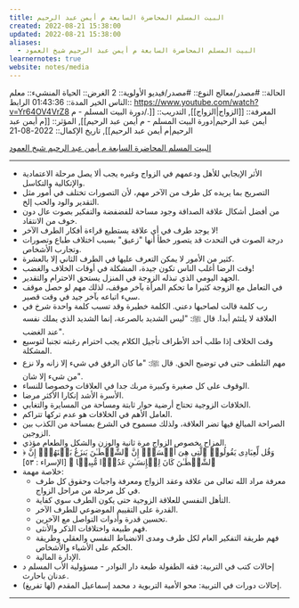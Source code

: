 ```yaml
---
title: البيت المسلم المحاضرة السابعة م أيمن عبد الرحيم
created: 2022-08-21 15:38:00
updated: 2022-08-21 15:38:00
aliases:
  - البيت المسلم المحاضرة السابعة م أيمن عبد الرحيم شيخ العمود
learnernotes: true
website: notes/media
---
```


الحالة:: #مصدر/معالج
النوع:: #مصدر/فيديو
اﻷولوية:: 2
الغرض:: الحياة
المنشيء:: معلم الناس الخير
المدة:: 01:43:36
الرابط:: <https://www.youtube.com/watch?v=Yr64OV4VrZ8>
المعرفة:: [[الزواج|الزواج]],
التدريب:: [[./دورة البيت المسلم - م أيمن عبد الرحيم|دورة البيت المسلم - م أيمن عبد الرحيم]],
المؤثر:: [[م أيمن عبد الرحيم|م أيمن عبد الرحيم]],
تاريخ اﻹكمال:: 2022-08-21

[البيت المسلم المحاضرة السابعة م أيمن عبد الرحيم شيخ العمود](https://www.youtube.com/watch?v=Yr64OV4VrZ8)

---

- الأثر الإيجابي للأهل ودعمهم في الزواج وغيره يجب ألا يصل مرحلة الاعتمادية والإتكالية والتكاسل.
- التصريح بما يريده كل طرف من الآخر مهم، لأن التصورات تختلف في أمور مثل التقدير والود والحب إلخ.
- من أفضل أشكال علاقة الصداقة وجود مساحة للفضفضة والتفكير بصوت عال دون خوف من الانتقاد.
- لا يوجد طرف في أي علاقة يستطيع قراءة أفكار الطرف الآخر!
- درجة الصوت في التحدث قد يتصور خطأ أنها "زعيق" بسبب اختلاف طباع وتصورات وتجارب الأشخاص.
- كثير من الأمور لا يمكن التعرف عليها في الطرف الثاني إلا بالعشرة.
- وقت الرضا أغلب الناس تكون جيدة، المشكلة في أوقات الخلاف والغضب!
- الجهد اليومي الذي تبذله الزوجة في المنزل يستحق الاحترام والتقدير.
- في التعامل مع الزوجة كثيرا ما تحكم المرأة بآخر موقف، لذلك مهم لو حصل موقف سيء اتباعه بآخر جيد في وقت قصير.
- رب كلمة قالت لصاحبها دعني. الكلمة خطيرة وقد تسبب كلمة واحدة شرخ في العلاقة لا يلتئم أبدا. قال ﷺ: "ليس الشديد بالصرعة، إنما الشديد الذي يملك نفسه عند الغضب".
- وقت الخلاف إذا طلب أحد الأطراف تأجيل الكلام يجب احترام رغبته تجنبا لتوسيع المشكلة.
- مهم التلطف حتى في توضيح الحق. قال ﷺ: "ما كان الرفق في شيء إلا زانه ولا نزع من شيء إلا شان".
- الوقوف على كل صغيرة وكبيرة مربك جدا في العلاقات وخصوصا للنساء.
- الأسرة الأشد إنكارا الأكثر مرضا.
- الخلافات الزوجية تحتاج أرضية حوار ثابتة ومساحة من المسايرة والتغابي.
- العامل الأهم في الخلافات هو عدم تركها تتراكم.
- الصراحة المبالغ فيها تضر العلاقة، ولذلك مسموح في الشرع بمساحة من الكذب بين الزوجين.
- المزاح بخصوص الزواج مرة ثانية والوزن والشكل والطعام مؤذي.
- ﴿ وَقُل لِّعِبَادِی یَقُولُوا۟ ٱلَّتِی هِیَ أَحۡسَنُۚ إِنَّ ٱلشَّیۡطَـٰنَ یَنزَغُ بَیۡنَهُمۡۚ إِنَّ ٱلشَّیۡطَـٰنَ كَانَ لِلۡإِنسَـٰنِ عَدُوࣰّا مُّبِینࣰا ﴾ [الإسراء : ٥٣]
- خلاصة مهمة:
  - معرفة مراد الله تعالى من علاقة وعقد الزواج ومعرفة واجبات وحقوق كل طرف في كل مرحلة من مراحل الزواج.
  - التأهل النفسي للعلاقة الزوجية حتى يكون الطرف سوي كفاية.
  - القدرة على التقييم الموضوعي للطرف الآخر.
  - تحسين قدرة وأدوات التواصل مع الآخرين.
  - فهم طبيعة واختلافات الذكر والأنثى.
  - فهم طريقة التفكير العام لكل طرف ومدى الانضباط النفسي والعقلي وطريقة الحكم على الأشياء والأشخاص.
  - الإدارة المالية.
- إحالات كتب في التربية: فقه الطفولة طبعة دار النوادر - مسؤولية الأب المسلم د عدنان باحارث.
- إحالات دورات في التربية: محو الأمية التربوية د محمد إسماعيل المقدم (لها تفريغ).

---
